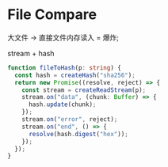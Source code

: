 # File Compare

大文件 -> 直接文件内存读入 = 爆炸;

stream + hash

```ts
function fileToHash(p: string) {
  const hash = createHash("sha256");
  return new Promise((resolve, reject) => {
    const stream = createReadStream(p);
    stream.on("data", (chunk: Buffer) => {
      hash.update(chunk);
    });
    stream.on("error", reject);
    stream.on("end", () => {
      resolve(hash.digest("hex"));
    });
  });
}
```
